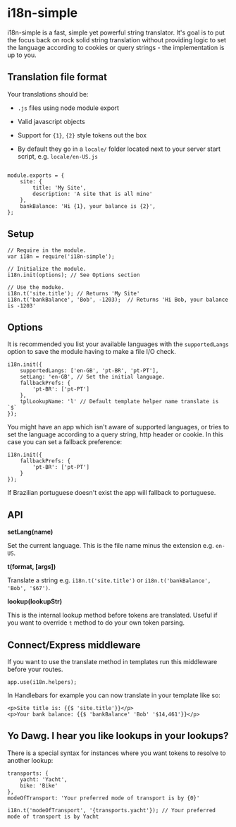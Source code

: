 # i18n-simple

i18n-simple is a fast, simple yet powerful string translator. It's goal is to put the focus back on rock solid string translation without providing logic to set the language according to cookies or query strings - the implementation is up to you.

## Translation file format

Your translations should be:

- `.js` files using node module export

- Valid javascript objects

- Support for `{1}`, `{2}` style tokens out the box

- By default they go in a `locale/` folder located next to your server start script, e.g. `locale/en-US.js`

<pre><code>
module.exports = {
	site: {
		title: 'My Site',
		description: 'A site that is all mine'
	},
	bankBalance: 'Hi {1}, your balance is {2}',
};
</code></pre>

## Setup

	// Require in the module.
	var i18n = require('i18n-simple');

	// Initialize the module.
	i18n.init(options); // See Options section

	// Use the moduke.
	i18n.t('site.title'); // Returns 'My Site'
	i18n.t('bankBalance', 'Bob', -1203);  // Returns 'Hi Bob, your balance is -1203'

## Options

It is recommended you list your available languages with the `supportedLangs` option to save the module having to make a file I/O check.

	i18n.init({
		supportedLangs: ['en-GB', 'pt-BR', 'pt-PT'],
		setLang: 'en-GB', // Set the initial language.
		fallbackPrefs: {
			'pt-BR': ['pt-PT']
		},
		tplLookupName: 'l' // Default template helper name translate is `$`
	});

You might have an app which isn't aware of supported languages, or tries to set the language according to a query string, http header or cookie. In this case you can set a fallback preference:

	i18n.init({
		fallbackPrefs: {
			'pt-BR': ['pt-PT']
		}
	});

If Brazilian portuguese doesn't exist the app will fallback to portuguese.

## API

**setLang(name)**

Set the current language. This is the file name minus the extension e.g. `en-US`.

**t(format, [args])**

Translate a string e.g. `i18n.t('site.title')` or `i18n.t('bankBalance', 'Bob', '$67')`.

**lookup(lookupStr)**

This is the internal lookup method before tokens are translated. Useful if you want to override `t` method to do your own token parsing.

## Connect/Express middleware

If you want to use the translate method in templates run this middleware before your routes.

	app.use(i18n.helpers);

In Handlebars for example you can now translate in your template like so:

	<p>Site title is: {{$ 'site.title'}}</p>
	<p>Your bank balance: {{$ 'bankBalance' 'Bob' '$14,461'}}</p>

## Yo Dawg. I hear you like lookups in your lookups?

There is a special syntax for instances where you want tokens to resolve to another lookup:

	transports: {
		yacht: 'Yacht',
		bike: 'Bike'
	},
	modeOfTransport: 'Your preferred mode of transport is by {0}'

	i18n.t('modeOfTransport', '{transports.yacht'}); // Your preferred mode of transport is by Yacht